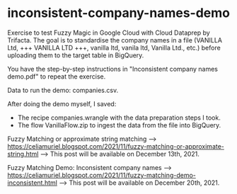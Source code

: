# inconsistent-company-names-demo
Exercise to test Fuzzy Magic in Google Cloud with Cloud Dataprep by Trifacta. The goal is to standardise the company names in a file (VANILLA Ltd, +++ VANILLA LTD +++, vanilla ltd, vanila ltd, Vanilla Ltd., etc.) before uploading them to the target table in BigQuery.

You have the step-by-step instructions in "Inconsistent company names demo.pdf" to repeat the exercise.

Data to run the demo: companies.csv.

After doing the demo myself, I saved:
* The recipe companies.wrangle with the data preparation steps I took.
* The flow VanillaFlow.zip to ingest the data from the file into BigQuery.


Fuzzy Matching or approximate string matching --> https://celiamuriel.blogspot.com/2021/11/fuzzy-matching-or-approximate-string.html --> This post will be available on December 13th, 2021.

Fuzzy Matching Demo: Inconsistent company names --> https://celiamuriel.blogspot.com/2021/11/fuzzy-matching-demo-inconsistent.html --> This post will be available on December 20th, 2021.
